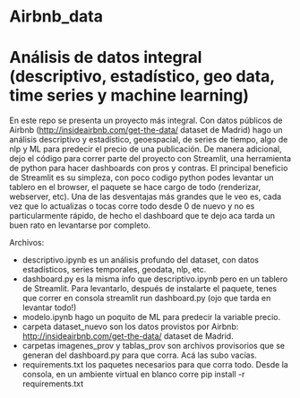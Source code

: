 # Airbnb_data
# Análisis de datos integral (descriptivo, estadístico, geo data, time series y machine learning)

En este repo se presenta un proyecto más integral. Con datos públicos de Airbnb (http://insideairbnb.com/get-the-data/ dataset de Madrid) hago un análisis descriptivo y estadístico, geoespacial, de series de tiempo, algo de nlp y ML para predecir el precio de una publicación. De manera adicional, dejo el código para correr parte del proyecto con Streamlit, una herramienta de python para hacer dashboards con pros y contras. El principal beneficio de Streamlit es su simpleza, con poco codigo python podes levantar un tablero en el browser, el paquete se hace cargo de todo (renderizar, webserver, etc). Una de las desventajas más grandes que le veo es, cada vez que lo actualizas o tocas corre todo desde 0 de nuevo y no es particularmente rápido, de hecho el dashboard que te dejo aca tarda un buen rato en levantarse por completo.

Archivos:
- descriptivo.ipynb es un análisis profundo del dataset, con datos estadísticos, series temporales, geodata, nlp, etc.
- dashboard.py es la misma info que descriptivo.ipynb pero en un tablero de Streamlit. Para levantarlo, después de instalarte el paquete, tenes que correr en consola streamlit run dashboard.py (ojo que tarda en levantar todo!)
- modelo.ipynb hago un poquito de ML para predecir la variable precio.
- carpeta dataset_nuevo son los datos provistos por Airbnb: http://insideairbnb.com/get-the-data/ dataset de Madrid.
- carpetas imagenes_prov y tablas_prov son archivos provisorios que se generan del dashboard.py para que corra. Acá las subo vacías.
- requirements.txt los paquetes necesarios para que corra todo. Desde la consola, en un ambiente virtual en blanco corre pip install -r requirements.txt
